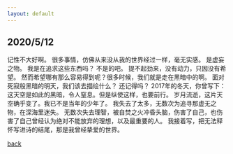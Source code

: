 ```yaml
---
layout: default
---
```


## 2020/5/12

记性不大好啊。
很多事情，仿佛从来没从我的世界经过一样，毫无实感。
是虚妄之物。
我是在追求这些东西吗？
不是的吧。
提不起劲来，没有动力，只因没有希望。
然而希望哪有那么容易得到呢？很多时候，我们就是走在黑暗中的啊。
面对死寂般黑暗的明天，我们该去描绘什么？
还记得吗？
2017年的冬天，你曾写下：
这天空是如此的黑暗，令人窒息。但是纵使这样，也要前行。
岁月流逝，这片天空确乎变了。我已不是当年的少年了。
我失去了太多，无数次为追寻那虚无之物，在深海里迷失。
无数次失去理智，被自焚之火冲昏头脑，伤害了自己，也伤害了自己曾经认为绝对不能放弃的理想，以及最重要的人。
我接着写，把无法释怀写进诗的结尾，那是我曾经挚爱的世界。

[back](../index.html)